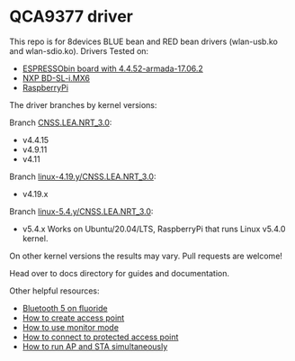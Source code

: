 QCA9377 driver
=====================================

This repo is for 8devices BLUE bean and RED bean drivers (wlan-usb.ko and wlan-sdio.ko).
Drivers Tested on:

 - [ESPRESSObin board with 4.4.52-armada-17.06.2](docs/ESPRESSObin.md)
 - [NXP BD-SL-i.MX6](docs/NXP-BD-SL-i.MX6.md)
 - [RaspberryPi](docs/RaspberryPi.md)

The driver branches by kernel versions:

Branch [CNSS.LEA.NRT_3.0](https://github.com/8devices/qcacld-2.0/tree/CNSS.LEA.NRT_3.0):

 - v4.4.15
 - v4.9.11
 - v4.11

Branch [linux-4.19.y/CNSS.LEA.NRT_3.0](https://github.com/8devices/qcacld-2.0/tree/linux-4.19.y/CNSS.LEA.NRT_3.0):

 - v4.19.x

Branch [linux-5.4.y/CNSS.LEA.NRT_3.0](https://github.com/8devices/qcacld-2.0/tree/linux-5.4.y/CNSS.LEA.NRT_3.0):

 - v5.4.x
   Works on Ubuntu/20.04/LTS, RaspberryPi that runs Linux v5.4.0 kernel.

 On other kernel versions the results may vary. Pull requests are welcome!

Head over to docs directory for guides and documentation.

Other helpful resources:
 - [Bluetooth 5 on fluoride](docs/Fluoride.md)
 - [How to create access point](https://wiki.gentoo.org/wiki/Hostapd "How to create access point")
 - [How to use monitor mode](docs/Monitor_mode.md "How to use monitor mode")
 - [How to connect to protected access point](docs/wpa_supplicant_guide.md "How to connect to protected access point")
 - [How to run AP and STA simultaneously](docs/AP_STA_Simultaneously.md "How to run AP and STA simultaneously")
